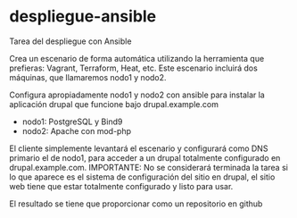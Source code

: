 # despliegue-ansible
Tarea del despliegue con Ansible

Crea un escenario de forma automática utilizando la herramienta que prefieras: Vagrant, Terraform, Heat, etc. Este escenario incluirá dos máquinas, que llamaremos nodo1 y nodo2.

Configura apropiadamente nodo1 y nodo2 con ansible para instalar la aplicación drupal que funcione bajo drupal.example.com

- nodo1: PostgreSQL y Bind9
- nodo2: Apache con mod-php

El cliente simplemente levantará el escenario y configurará como DNS primario el de nodo1, para acceder a un drupal totalmente configurado en drupal.example.com. IMPORTANTE: No se considerará terminada la tarea si lo que aparece es el sistema de configuración del sitio en drupal, el sitio web tiene que estar totalmente configurado y listo para usar.

El resultado se tiene que proporcionar como un repositorio en github
